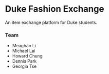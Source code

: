 # Duke Fashion Exchange
An item exchange platform for Duke students.

### Team
* Meaghan Li
* Michael Lai
* Howard Chung
* Dennis Park
* Georgia Tse